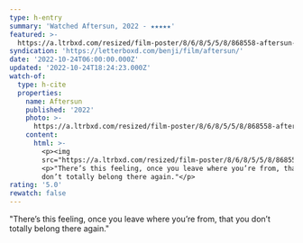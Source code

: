 ```yaml
---
type: h-entry
summary: 'Watched Aftersun, 2022 - ★★★★★'
featured: >-
  https://a.ltrbxd.com/resized/film-poster/8/6/8/5/5/8/868558-aftersun-0-600-0-900-crop.jpg?v=5ce2118fca
syndication: 'https://letterboxd.com/benji/film/aftersun/'
date: '2022-10-24T06:00:00.000Z'
updated: '2022-10-24T18:24:23.000Z'
watch-of:
  type: h-cite
  properties:
    name: Aftersun
    published: '2022'
    photo: >-
      https://a.ltrbxd.com/resized/film-poster/8/6/8/5/5/8/868558-aftersun-0-600-0-900-crop.jpg?v=5ce2118fca
    content:
      html: >-
        <p><img
        src="https://a.ltrbxd.com/resized/film-poster/8/6/8/5/5/8/868558-aftersun-0-600-0-900-crop.jpg?v=5ce2118fca"/></p>
        <p>"There’s this feeling, once you leave where you’re from, that you
        don’t totally belong there again."</p>
rating: '5.0'
rewatch: false
---
```

"There’s this feeling, once you leave where you’re from, that you don’t totally belong there again."
